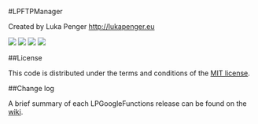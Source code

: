 #LPFTPManager

Created by Luka Penger
http://lukapenger.eu

![](http://lukapenger.eu/GitHub/LPFTPManager/img1.png)
![](http://lukapenger.eu/GitHub/LPFTPManager/img2.png)
![](http://lukapenger.eu/GitHub/LPFTPManager/img3.png)
![](http://lukapenger.eu/GitHub/LPFTPManager/img4.png)

##License

This code is distributed under the terms and conditions of the [MIT license](https://github.com/luka1995/LPFTPManager/blob/master/LICENSE).

##Change log

A brief summary of each LPGoogleFunctions release can be found on the [wiki](https://github.com/luka1995/LPFTPManager/wiki/Change-log).